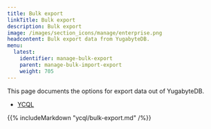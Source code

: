 ```yaml
---
title: Bulk export
linkTitle: Bulk export
description: Bulk export
image: /images/section_icons/manage/enterprise.png
headcontent: Bulk export data from YugabyteDB.
menu:
  latest:
    identifier: manage-bulk-export
    parent: manage-bulk-import-export
    weight: 705
---
```


This page documents the options for export data out of YugabyteDB.

<ul class="nav nav-tabs nav-tabs-yb">
  <li>
    <a href="#ycql" class="nav-link active" id="ycql-tab" data-toggle="tab" role="tab" aria-controls="ycql" aria-selected="true">
      <i class="icon-cassandra" aria-hidden="true"></i>
      YCQL
    </a>
  </li>
</ul>

<div class="tab-content">
  <div id="ycql" class="tab-pane fade show active" role="tabpanel" aria-labelledby="ycql-tab">
    {{% includeMarkdown "ycql/bulk-export.md" /%}}
  </div>
</div>
